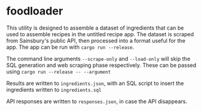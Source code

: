 # foodloader

This utility is designed to assemble a dataset of ingredients that can be used to assemble recipes in
the untitled recipe app. The dataset is scraped from Sainsbury's public API, then processed into a format useful for the app. The app can be run with `cargo run --release`.

The command line arguments `--scrape-only` and `--load-only` will skip the SQL generation and web scraping phase respectively. These can be passed using `cargo run --release -- --argument`

Results are written to `ingredients.json`, with an SQL script to insert the ingredients written to `ingredients.sql`

API responses are written to `responses.json`, in case the API disappears.
